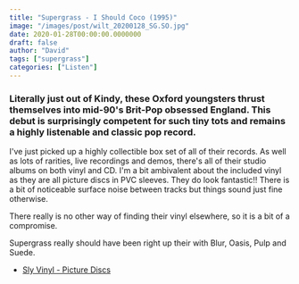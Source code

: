 ```yaml
---
title: "Supergrass - I Should Coco (1995)"
image: "/images/post/wilt_20200128_SG.SO.jpg"
date: 2020-01-28T00:00:00.0000000
draft: false
author: "David"
tags: ["supergrass"]
categories: ["Listen"]
---
```

### Literally just out of Kindy, these Oxford youngsters thrust themselves into mid-90's Brit-Pop obsessed England. This debut is surprisingly competent for such tiny tots and remains a highly listenable and classic pop record.   
  
I've just picked up a highly collectible box set of all of their records. As well as lots of rarities, live recordings and demos, there's all of their studio albums on both vinyl and CD. I'm a bit ambivalent about the included vinyl as they are all picture discs in PVC sleeves. They do look fantastic!! There is a bit of noticeable surface noise between tracks but things sound just fine otherwise.   
  
There really is no other way of finding their vinyl elsewhere, so it is a bit of a compromise.    
  
Supergrass really should have been right up their with Blur, Oasis, Pulp and Suede.  

-  [Sly Vinyl - Picture Discs](https://slyvinyl.com/articles/article-column/do-picture-disc-vinyl-records-sound-worse)